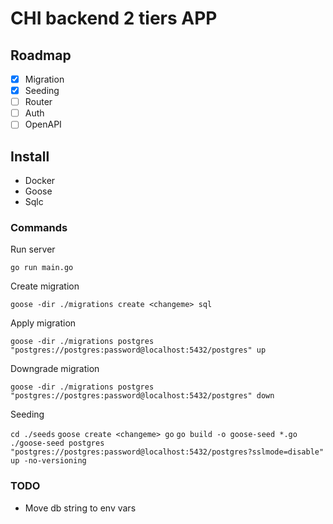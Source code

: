 # CHI backend 2 tiers APP

## Roadmap

- [x] Migration
- [x] Seeding
- [ ] Router
- [ ] Auth
- [ ] OpenAPI

## Install

- Docker
- Goose
- Sqlc

### Commands

Run server

`go run main.go`

Create migration

`goose -dir ./migrations create <changeme> sql`

Apply migration

`goose -dir ./migrations postgres "postgres://postgres:password@localhost:5432/postgres" up`

Downgrade migration

`goose -dir ./migrations postgres "postgres://postgres:password@localhost:5432/postgres" down`

Seeding

`cd ./seeds`
`goose create <changeme> go`
`go build -o goose-seed *.go`
`./goose-seed postgres "postgres://postgres:password@localhost:5432/postgres?sslmode=disable" up -no-versioning`
    
### TODO

- Move db string to env vars 
